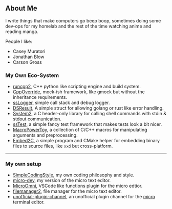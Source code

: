 ## About Me

I write things that make computers go beep boop, sometimes doing some dev-ops for my homelab and the rest of the time watching anime and reading manga.

People I like:
- Casey Muratori
- Jonathan Blow
- Carson Gross

### My Own Eco-System

- [runcpp2](https://github.com/Neko-Box-Coder/runcpp2), C++ python like scripting engine and build system.
- [CppOverride](https://github.com/Neko-Box-Coder/CppOverride), mock-ish framework, like gmock but without the inheritance requirements.
- [ssLogger](https://github.com/Neko-Box-Coder/ssLogger), simple call stack and debug logger.
- [DSResult](https://github.com/Neko-Box-Coder/DSResult), A simple struct for allowing golang or rust like error handling.
- [System2](https://github.com/Neko-Box-Coder/System2), a C header-only library for calling shell commands with stdin & stdout communication.
- [ssTest](https://github.com/Neko-Box-Coder/ssTest), a simple fancy test framework that makes tests look a bit nicer.
- [MacroPowerToy](https://github.com/Neko-Box-Coder/MacroPowerToys), a collection of C/C++ macros for manipulating arguments and preprocessing.
- [Embed2C](https://github.com/Neko-Box-Coder/Embed2C), a simple program and CMake helper for embedding binary files to source files, like `xxd` but cross-platform.

---

### My own setup

- [SimpleCodingStyle](https://github.com/Neko-Box-Coder/SimpleCodingStyle), my own coding philosophy and style.
- [micro-dev](https://github.com/Neko-Box-Coder/micro-dev), my version of the micro text editor.
- [MicroOmni](https://github.com/Neko-Box-Coder/MicroOmni), VSCode like functions plugin for the micro edtior.
- [filemanager2](https://github.com/Neko-Box-Coder/filemanager2), file manager for the micro text editor.
- [unofficial-plugin-channel](https://github.com/Neko-Box-Coder/unofficial-plugin-channel), an unofficial plugin channel for the [micro](https://github.com/zyedidia/micro) terminal editor.


